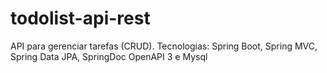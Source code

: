 # todolist-api-rest
API para gerenciar tarefas (CRUD). Tecnologias: Spring Boot, Spring MVC, Spring Data JPA, SpringDoc OpenAPI 3 e Mysql
